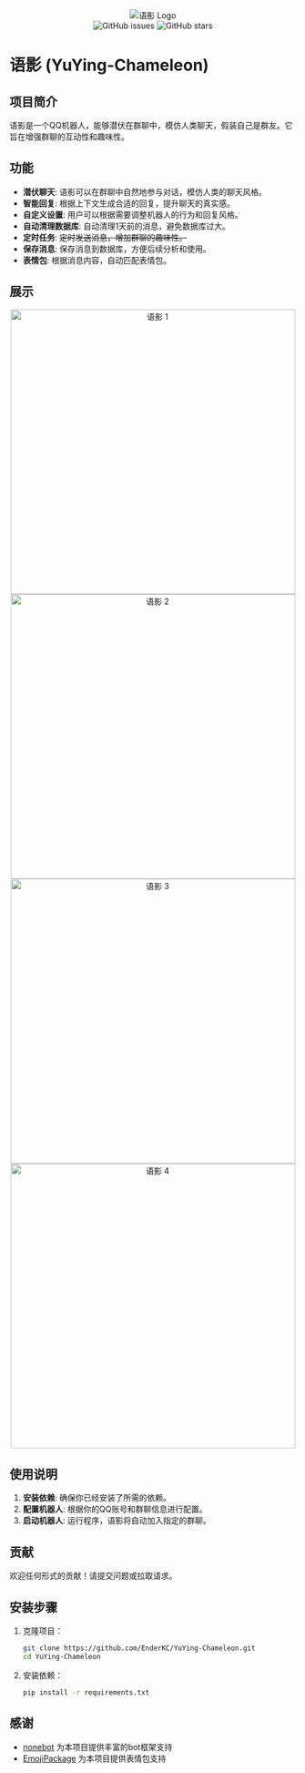 <div style="text-align: center;">
    <img src="https://img.qwwq.top/i/2025/02/22/67b9d79d5a5c9.png" alt="语影 Logo">
</div>

<div style="text-align: center;">
    <img src="https://img.shields.io/github/issues/EnderKC/YuYing-Chameleon.svg" alt="GitHub issues" onclick="window.location.href='https://github.com/EnderKC/YuYing-Chameleon/issues'" style="cursor:pointer;"> 
    <img src="https://img.shields.io/github/stars/EnderKC/YuYing-Chameleon.svg" alt="GitHub stars" onclick="window.location.href='https://github.com/EnderKC/YuYing-Chameleon/stargazers'" style="cursor:pointer;">
</div>

# 语影 (YuYing-Chameleon)

## 项目简介
语影是一个QQ机器人，能够潜伏在群聊中，模仿人类聊天，假装自己是群友。它旨在增强群聊的互动性和趣味性。

## 功能
- **潜伏聊天**: 语影可以在群聊中自然地参与对话，模仿人类的聊天风格。
- **智能回复**: 根据上下文生成合适的回复，提升聊天的真实感。
- **自定义设置**: 用户可以根据需要调整机器人的行为和回复风格。
- **自动清理数据库**: 自动清理1天前的消息，避免数据库过大。
- **定时任务**: ~~定时发送消息，增加群聊的趣味性。~~
- **保存消息**: 保存消息到数据库，方便后续分析和使用。
- **表情包**: 根据消息内容，自动匹配表情包。

## 展示
<div style="text-align: center;">
    <img src="https://img.qwwq.top/i/2025/02/26/67bef8f55a62c.jpg" alt="语影 1" width="500"/>
    <img src="https://img.qwwq.top/i/2025/02/26/67bef8fa17300.jpg" alt="语影 2" width="500"/>
    <img src="https://img.qwwq.top/i/2025/02/26/67bef8fc5992d.jpg" alt="语影 3" width="500"/>
    <img src="https://img.qwwq.top/i/2025/02/26/67bef8ffb12d9.jpg" alt="语影 4" width="500"/>
</div>

## 使用说明
1. **安装依赖**: 确保你已经安装了所需的依赖。
2. **配置机器人**: 根据你的QQ账号和群聊信息进行配置。
3. **启动机器人**: 运行程序，语影将自动加入指定的群聊。

## 贡献
欢迎任何形式的贡献！请提交问题或拉取请求。

## 安装步骤

1. 克隆项目：
   ```bash
   git clone https://github.com/EnderKC/YuYing-Chameleon.git
   cd YuYing-Chameleon
   ```
2. 安装依赖：
   ```bash
   pip install -r requirements.txt
   ```

## 感谢
- [nonebot](https://github.com/nonebot/nonebot) 为本项目提供丰富的bot框架支持
- [EmojiPackage](https://github.com/getActivity/EmojiPackage) 为本项目提供表情包支持